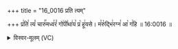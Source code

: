 +++
title = "16_0016 प्रति त्यम्"

+++
प्र꣢ति꣣ त्यं꣡ चारु꣢꣯मध्व꣣रं꣡ गो꣢पी꣣था꣢य꣣ प्र꣡ हू꣢यसे। म꣣रु꣡द्भि꣢रग्न꣣ आ꣡ ग꣢हि ॥ 16:0016 ॥

<details><summary>विस्वर-मूलम् (VC)</summary>

प्रति त्यं चारुमध्वरं गोपीथाय प्र हूयसे । मरुद्भिरग्न आ गहि ॥१६॥
</details>